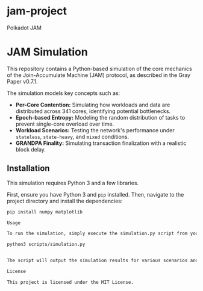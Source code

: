 # jam-project
Polkadot JAM

# JAM Simulation

This repository contains a Python-based simulation of the core mechanics of the Join-Accumulate Machine (JAM) protocol, as described in the Gray Paper v0.7.1.

The simulation models key concepts such as:
* **Per-Core Contention:** Simulating how workloads and data are distributed across 341 cores, identifying potential bottlenecks.
* **Epoch-based Entropy:** Modeling the random distribution of tasks to prevent single-core overload over time.
* **Workload Scenarios:** Testing the network's performance under `stateless`, `state-heavy`, and `mixed` conditions.
* **GRANDPA Finality:** Simulating transaction finalization with a realistic block delay.

## Installation

This simulation requires Python 3 and a few libraries.

First, ensure you have Python 3 and `pip` installed. Then, navigate to the project directory and install the dependencies:

```bash
pip install numpy matplotlib

Usage

To run the simulation, simply execute the simulation.py script from your terminal:

python3 scripts/simulation.py


The script will output the simulation results for various scenarios and generate a comparative plot. It also exports the data to a simulation_results.csv file.

License

This project is licensed under the MIT License.


